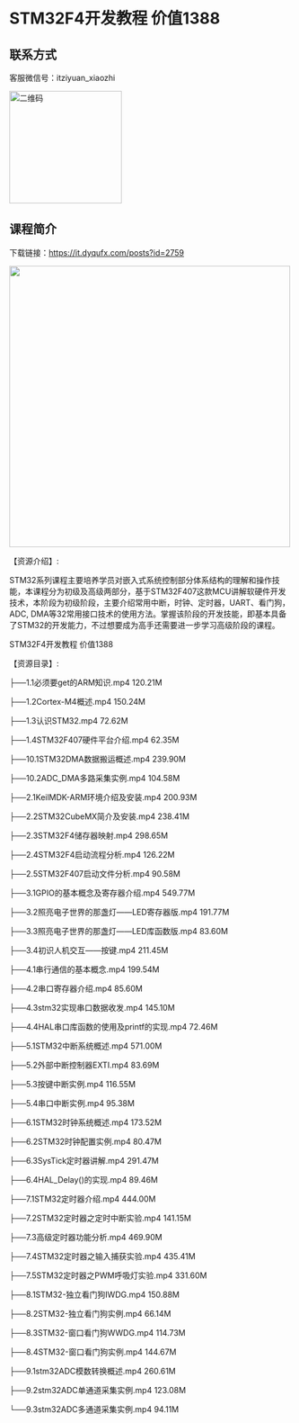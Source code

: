 # STM32F4开发教程 价值1388

## 联系方式

客服微信号：itziyuan_xiaozhi

<img src="https://ziyuanyun.oss-cn-guangzhou.aliyuncs.com/common/20240614073449/666b82192834a.jpg" width="200" height="200" alt="二维码">

## 课程简介

下载链接：https://it.dyqufx.com/posts?id=2759

<img src="https://ziyuanyun.oss-cn-guangzhou.aliyuncs.com/yun/20240515184302/664491b649fbe.jpg" width="500" alt="">

  【资源介绍】:

 STM32系列课程主要培养学员对嵌入式系统控制部分体系结构的理解和操作技能，本课程分为初级及高级两部分，基于STM32F407这款MCU讲解软硬件开发技术，本阶段为初级阶段，主要介绍常用中断，时钟、定时器，UART、看门狗，ADC, DMA等32常用接口技术的使用方法。掌握该阶段的开发技能，即基本具备了STM32的开发能力，不过想要成为高手还需要进一步学习高级阶段的课程。

 STM32F4开发教程 价值1388



 【资源目录】:

 ├──1.1必须要get的ARM知识.mp4 120.21M

 ├──1.2Cortex-M4概述.mp4 150.24M

 ├──1.3认识STM32.mp4 72.62M

 ├──1.4STM32F407硬件平台介绍.mp4 62.35M

 ├──10.1STM32DMA数据搬运概述.mp4 239.90M

 ├──10.2ADC_DMA多路采集实例.mp4 104.58M

 ├──2.1KeilMDK-ARM环境介绍及安装.mp4 200.93M

 ├──2.2STM32CubeMX简介及安装.mp4 238.41M

 ├──2.3STM32F4储存器映射.mp4 298.65M

 ├──2.4STM32F4启动流程分析.mp4 126.22M

 ├──2.5STM32F407启动文件分析.mp4 90.58M

 ├──3.1GPIO的基本概念及寄存器介绍.mp4 549.77M

 ├──3.2照亮电子世界的那盏灯——LED寄存器版.mp4 191.77M

 ├──3.3照亮电子世界的那盏灯——LED库函数版.mp4 83.60M

 ├──3.4初识人机交互——按键.mp4 211.45M

 ├──4.1串行通信的基本概念.mp4 199.54M

 ├──4.2串口寄存器介绍.mp4 85.60M

 ├──4.3stm32实现串口数据收发.mp4 145.10M

 ├──4.4HAL串口库函数的使用及printf的实现.mp4 72.46M

 ├──5.1STM32中断系统概述.mp4 571.00M

 ├──5.2外部中断控制器EXTI.mp4 83.69M

 ├──5.3按键中断实例.mp4 116.55M

 ├──5.4串口中断实例.mp4 95.38M

 ├──6.1STM32时钟系统概述.mp4 173.52M

 ├──6.2STM32时钟配置实例.mp4 80.47M

 ├──6.3SysTick定时器讲解.mp4 291.47M

 ├──6.4HAL_Delay()的实现.mp4 89.46M

 ├──7.1STM32定时器介绍.mp4 444.00M

 ├──7.2STM32定时器之定时中断实验.mp4 141.15M

 ├──7.3高级定时器功能分析.mp4 469.90M

 ├──7.4STM32定时器之输入捕获实验.mp4 435.41M

 ├──7.5STM32定时器之PWM呼吸灯实验.mp4 331.60M

 ├──8.1STM32-独立看门狗IWDG.mp4 150.88M

 ├──8.2STM32-独立看门狗实例.mp4 66.14M

 ├──8.3STM32-窗口看门狗WWDG.mp4 114.73M

 ├──8.4STM32-窗口看门狗实例.mp4 144.67M

 ├──9.1stm32ADC模数转换概述.mp4 260.61M

 ├──9.2stm32ADC单通道采集实例.mp4 123.08M

 └──9.3stm32ADC多通道采集实例.mp4 94.11M

  